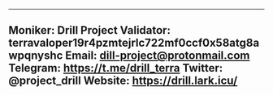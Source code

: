 ---
 Moniker: Drill Project
 Validator: terravaloper19r4pzmtejrlc722mf0ccf0x58atg8awpqnyshc
 Email: dill-project@protonmail.com
 Telegram: https://t.me/drill_terra
 Twitter: @project_drill
 Website: https://drill.lark.icu/
 ---